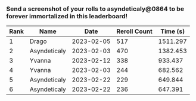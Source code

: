 ### Send a screenshot of your rolls to **asyndeticaly@0864** to be forever immortalized in this leaderboard!

| Rank | Name         | Date       | Reroll Count | Time (s) |
|------|--------------|------------|--------------|----------|
|    1 | Drago        | 2023-02-05 |          517 | 1511.297 |
|    2 | Asyndeticaly | 2023-02-03 |          470 | 1382.453 |
|    3 | Yvanna       | 2023-02-12 |          338 |  933.437 |
|    4 | Yvanna       | 2023-02-03 |          244 |  682.562 |
|    5 | Asyndeticaly | 2023-02-22 |          229 |  649.844 |
|    6 | Asyndeticaly | 2023-02-22 |          236 |  647.391 |